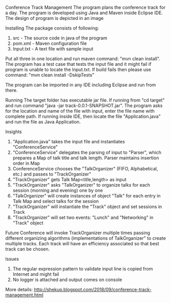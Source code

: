 Conference Track Management
The program plans the conference track for a day.  The program is developed using Java and Maven inside Eclipse IDE.  The design of program is depicted in an image

Installing
The package consists of following:
1. src - The source code in java of the program
2. pom.xml - Maven configuration file
3. Input.txt - A text file with sample input

Put all three in one location and run maven command: "mvn clean install".   The program has a test case that tests the input file and it might fail if program is unable to locate the Input.txt.  If build fails then please use command: "mvn clean install -DskipTests"

The program can be imported in any IDE including Eclipse and run from there. 

Running
The target folder has executable jar file.  If running from "cd target" and run command "java -jar track-0.0.1-SNAPSHOT.jar".  The program asks for the location and name of the file with input, enter the file name with complete path.  If running inside IDE, then locate the file "Application.java" and run the file as Java Application. 

Insights
1. "Application.java" takes the input file and instantiates "ConferenceService"  
2. "ConferenceService" delegates the parsing of input to "Parser", which prepares a Map of talk title and talk length.  Parser maintains insertion order in Map
3. ConferenceService chooses the "TalkOrganizer" (FIFO, Alphabetical, etc.)  and passes to "TrackOrganizer"  
4. "TrackOrganizer" gets Talk Map<title,length> as input 
5. "TrackOrganizer" asks "TalkOrganizer" to organize talks for each session (morning and evening) one by one
6. "TalkOrganizer" will create instances of object "Talk" for each entry in Talk Map and select talks for the session  
7. "TrackOrganizer" will instantiate the "Track" object and set sessions in Track
8. "TrackOrganizer" will set two events: "Lunch" and "Networking" in "Track" object

Future
Conference will invoke TrackOrganizer multiple times passing different organizing algorithms (implementations of TalkOrganizer" to create multiple tracks.  Each track will have an efficiency associated so that best track can be chosen. 

Issues
1. The regular expression pattern to validate input line is copied from Internet and might fail
2. No logger is attached and output comes on console

More details: 
http://shekup.blogspot.com/2018/09/conference-track-management.html



